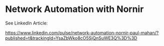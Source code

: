 # Network Automation with Nornir

See LinkedIn Article:

https://www.linkedin.com/pulse/network-automation-nornir-paul-mahan/?published=t&trackingId=YsaZbWko8cO5SjQnSuWE3Q%3D%3D
